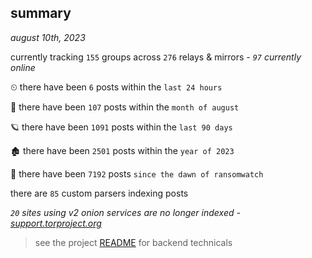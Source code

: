 
## summary
_august 10th, 2023_

currently tracking `155` groups across `276` relays & mirrors - _`97` currently online_

⏲ there have been `6` posts within the `last 24 hours`

🦈 there have been `107` posts within the `month of august`

🪐 there have been `1091` posts within the `last 90 days`

🏚 there have been `2501` posts within the `year of 2023`

🦕 there have been `7192` posts `since the dawn of ransomwatch`

there are `85` custom parsers indexing posts

_`20` sites using v2 onion services are no longer indexed - [support.torproject.org](https://support.torproject.org/onionservices/v2-deprecation/)_

> see the project [README](https://github.com/joshhighet/ransomwatch#ransomwatch--) for backend technicals
